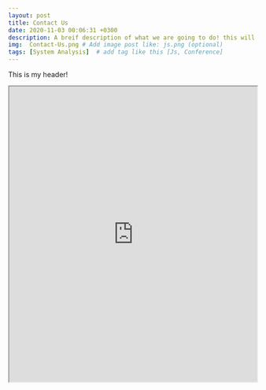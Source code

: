 ```yaml
---
layout: post
title: Contact Us
date: 2020-11-03 00:06:31 +0300
description: A breif description of what we are going to do! this will post will be updated! # Add post description (optional)
img:  Contact-Us.png # Add image post like: js.png (optional)
tags: [System Analysis]  # add tag like this [Js, Conference]
---
```

<p>This is my header!</p>
<iframe width="100%" height="600" src="http://localhost:2039/sys/en/uxs/login/login">
<p>This is my footer!</p>
